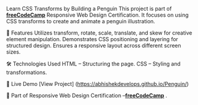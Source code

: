 Learn CSS Transforms by Building a Penguin
This project is part of  **[freeCodeCamp](https://www.freecodecamp.org/)**  Responsive Web Design Certification. It focuses on using CSS transforms to create and animate a penguin illustration.

📌 Features
Utilizes transform, rotate, scale, translate, and skew for creative element manipulation.
Demonstrates CSS positioning and layering for structured design.
Ensures a responsive layout across different screen sizes.

🛠️ Technologies Used
HTML – Structuring the page.
CSS – Styling and transformations.


🚀 Live Demo
[View Project] (https://abhishekdevelops.github.io/Penguin/)


📜 Part of
Responsive Web Design Certification –**[freeCodeCamp](https://www.freecodecamp.org/)** .
